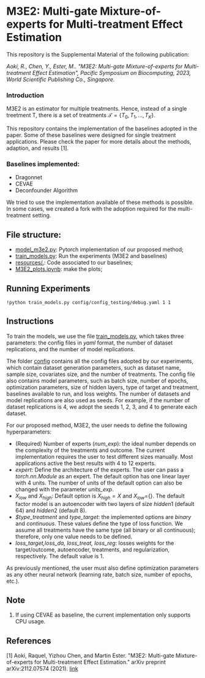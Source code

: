 # M3E2: Multi-gate Mixture-of-experts for Multi-treatment Effect Estimation

This repository is the Supplemental Material of the following publication:

_Aoki, R., Chen, Y., Ester, M.. "M3E2: Multi-gate Mixture-of-experts for Multi-treatment Effect Estimation", Pacific Symposium on Biocomputing, 2023, World Scientific Publishing Co., Singapore._ 



### Introduction

M3E2 is an estimator for multiple treatments. Hence, instead of a single treetment T, there is a set of treatments 
$\mathcal{T} = \{T_0, T_1,...,T_K\}$.  

This repository contains the implementation of the baselines adopted in the paper. Some of these baselines were designed 
for single treatment applications. Please check the paper for more details about the methods, adaption, and results [1]. 


### Baselines implemented: 
- Dragonnet
- CEVAE
- Deconfounder Algorithm


We tried to use the implementation available of these methods is possible. 
In some cases, we created a fork with the adoption required for the 
multi-treatment setting.


## File structure: 
* [model_m3e2.py](model_m3e2.py): Pytorch implementation of our proposed method; 
* [train_models.py](train_models.py): Run the experiments (M3E2 and baselines)
* [resources/.](resources): Code associated to our baselines;
* [M3E2_plots.ipynb](M3E2_plots.ipynb): make the plots;


## Running Experiments

```shell
!python train_models.py config/config_testing/debug.yaml 1 1
```
## Instructions
To train the models, we use the file [train_models.py](train_models.py), which takes three parameters: 
the config files in _yaml_ format, the number of dataset replications, and the number of model replications. 

The folder [config](config/.) contains all the config files adopted by our experiments,
which contain dataset generation parameters, such as dataset name, sample size, covariates size, and the number of treatments. 
The config file also contains model parameters, such as batch size, number of epochs, optimization parameters, size of hidden layers,
type of target and treatment, baselines available to run, and loss weights. The number of datasets and model replications 
are also used as seeds. For example, if the number of dataset replications is 4, we adopt the seeds 1, 2, 3, and 4 
to generate each dataset. 

For our proposed method, M3E2, the user needs to define the following hyperparameters:
* (Required) Number of experts (_num_exp_): the ideal number depends on the complexity of the treatments and outcome. 
The current implementation requires the user to test different sizes manually. 
Most applications active the best results with 4 to 12 experts.
* $expert$: Define the architecture of the experts. The user can pass a $torch.nn.Module$ as an expert. 
The default option has one linear layer with 4 units. The number of units of the default option can also be changed 
with the parameter _units_exp_.
* $X_{low}$ and $X_{high}$: Default option is $X_{high}=X$ and $X_{low}=${}. The default factor model is an autoencoder 
with two layers of size $hidden1$ (default 64) and $hidden2$ (default 8). 
* _$type_treatment_ and _type_target_: the implemented options are _binary_ and _continuous_. These values define the 
type of loss function. We assume all treatments have the same type (all binary or all continuous); therefore, 
only one value needs to be defined.
* _loss_target,loss_da, loss_treat, loss_reg_: losses weights for the target/outcome, autoencoder, treatments, and regularization, respectively. The default value is 1. 


As previously mentioned, the user must also define optimization parameters as any other neural network
(learning rate, batch size, number of epochs, etc.). 


## Note
1. If using CEVAE as baseline, the current implementation only supports CPU usage. 


## References

[1] Aoki, Raquel, Yizhou Chen, and Martin Ester. "M3E2: Multi-gate Mixture-of-experts for Multi-treatment Effect 
Estimation." arXiv preprint arXiv:2112.07574 (2021). [link](https://arxiv.org/abs/2112.07574)